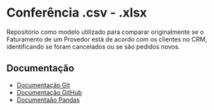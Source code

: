 
# Conferência .csv - .xlsx
Repositório como modelo utilizado para comparar originalmente se o Faturamento de um Provedor está de acordo com os clientes no CRM, identificando se foram cancelados ou se são pedidos novos.

## Documentação
- [Documentação Git](https://git.scm.com/doc)
- [Documentação GitHub](https://docs.github.com/)
- [Documentaão Pandas](https://pandas.pydata.org/docs/)
